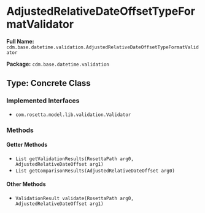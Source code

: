# AdjustedRelativeDateOffsetTypeFormatValidator

**Full Name:** `cdm.base.datetime.validation.AdjustedRelativeDateOffsetTypeFormatValidator`

**Package:** `cdm.base.datetime.validation`

## Type: Concrete Class

### Implemented Interfaces

- `com.rosetta.model.lib.validation.Validator`

### Methods

#### Getter Methods

- `List getValidationResults(RosettaPath arg0, AdjustedRelativeDateOffset arg1)`
- `List getComparisonResults(AdjustedRelativeDateOffset arg0)`

#### Other Methods

- `ValidationResult validate(RosettaPath arg0, AdjustedRelativeDateOffset arg1)`

